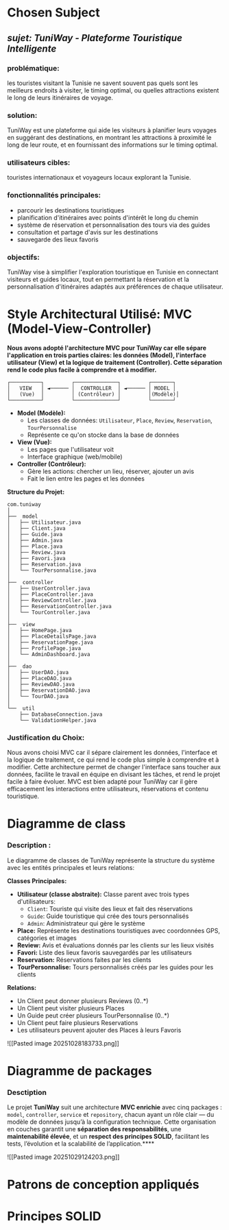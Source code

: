 # **Chosen Subject**

## *sujet: TuniWay - Plateforme Touristique Intelligente*

### **problématique:** 
les touristes visitant la Tunisie ne savent souvent pas quels sont les meilleurs endroits à visiter, le timing optimal, ou quelles attractions existent le long de leurs itinéraires de voyage.

### **solution:** 
TuniWay est une plateforme qui aide les visiteurs à planifier leurs voyages en suggérant des destinations, en montrant les attractions à proximité le long de leur route, et en fournissant des informations sur le timing optimal.

### **utilisateurs cibles:** 
touristes internationaux et voyageurs locaux explorant la Tunisie.

### **fonctionnalités principales:**
- parcourir les destinations touristiques 
- planification d'itinéraires avec points d'intérêt le long du chemin
- système de réservation et personnalisation des tours via des guides
- consultation et partage d'avis sur les destinations
- sauvegarde des lieux favoris

### **objectifs:** 
TuniWay vise à simplifier l'exploration touristique en Tunisie en connectant visiteurs et guides locaux, tout en permettant la réservation et la personnalisation d'itinéraires adaptés aux préférences de chaque utilisateur.

# **Style Architectural Utilisé: MVC (Model-View-Controller)**

**Nous avons adopté l'architecture MVC pour TuniWay car elle sépare l'application en trois parties claires: les données (Model), l'interface utilisateur (View) et la logique de traitement (Controller). Cette séparation rend le code plus facile à comprendre et à modifier.**

```
┌──────────┐         ┌──────────────┐         ┌───────┐
│   VIEW   │ ◄────── │  CONTROLLER  │ ◄────── │ MODEL │
│   (Vue)  │         │ (Contrôleur) │         │(Modèle)│
└──────────┘         └──────────────┘         └───────┘
```

- **Model (Modèle):**
   - Les classes de données: `Utilisateur`, `Place`, `Review`, `Reservation`, `TourPersonnalise`
   - Représente ce qu'on stocke dans la base de données
- **View (Vue):**
   - Les pages que l'utilisateur voit
   - Interface graphique (web/mobile)
- **Controller (Contrôleur):**
   - Gère les actions: chercher un lieu, réserver, ajouter un avis
   - Fait le lien entre les pages et les données

**Structure du Projet:**
```
com.tuniway
│
├──  model
│   ├── Utilisateur.java
│   ├── Client.java
│   ├── Guide.java
│   ├── Admin.java
│   ├── Place.java
│   ├── Review.java
│   ├── Favori.java
│   ├── Reservation.java
│   └── TourPersonnalise.java
│
├──  controller
│   ├── UserController.java
│   ├── PlaceController.java
│   ├── ReviewController.java
│   ├── ReservationController.java
│   └── TourController.java
│
├──  view
│   ├── HomePage.java
│   ├── PlaceDetailsPage.java
│   ├── ReservationPage.java
│   ├── ProfilePage.java
│   └── AdminDashboard.java
│
├──  dao
│   ├── UserDAO.java
│   ├── PlaceDAO.java
│   ├── ReviewDAO.java
│   ├── ReservationDAO.java
│   └── TourDAO.java
│
└──  util
    ├── DatabaseConnection.java
    └── ValidationHelper.java
```

### **Justification du Choix:**
Nous avons choisi MVC car il sépare clairement les données, l'interface et la logique de traitement, ce qui rend le code plus simple à comprendre et à modifier. Cette architecture permet de changer l'interface sans toucher aux données, facilite le travail en équipe en divisant les tâches, et rend le projet facile à faire évoluer. MVC est bien adapté pour TuniWay car il gère efficacement les interactions entre utilisateurs, réservations et contenu touristique.


# **Diagramme de class**
### **Description :**

Le diagramme de classes de TuniWay représente la structure du système avec les entités principales et leurs relations:

**Classes Principales:**
- **Utilisateur (classe abstraite):** Classe parent avec trois types d'utilisateurs:
   - `Client`: Touriste qui visite des lieux et fait des réservations
   - `Guide`: Guide touristique qui crée des tours personnalisés
   - `Admin`: Administrateur qui gère le système
- **Place:** Représente les destinations touristiques avec coordonnées GPS, catégories et images
- **Review:** Avis et évaluations donnés par les clients sur les lieux visités
- **Favori:** Liste des lieux favoris sauvegardés par les utilisateurs
- **Reservation:** Réservations faites par les clients
- **TourPersonnalise:** Tours personnalisés créés par les guides pour les clients

**Relations:**
- Un Client peut donner plusieurs Reviews (0..*)
- Un Client peut visiter plusieurs Places
- Un Guide peut créer plusieurs TourPersonnalise (0..*)
- Un Client peut faire plusieurs Reservations
- Les utilisateurs peuvent ajouter des Places à leurs Favoris

![[Pasted image 20251028183733.png]]

# **Diagramme de packages**
### **Desctiption**
Le projet **TuniWay** suit une architecture **MVC enrichie** avec cinq packages : `model`, `controller`, `service` et `repository`, chacun ayant un rôle clair — du modèle de données jusqu’à la configuration technique. Cette organisation en couches garantit une **séparation des responsabilités**, une **maintenabilité élevée**, et un **respect des principes SOLID**, facilitant les tests, l’évolution et la scalabilité de l’application.****

![[Pasted image 20251029124203.png]]
# **Patrons de conception appliqués**
# **Principes SOLID**